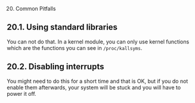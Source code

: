 20. Common Pitfalls

<a name="sec:using_stdlib"></a>

## 20.1. Using standard libraries

You can not do that. In a kernel module, you can only use kernel functions which are the functions you can see in `/proc/kallsyms`.

<a name="sec:disabling_interrupts"></a>

## 20.2. Disabling interrupts

You might need to do this for a short time and that is OK, but if you do not enable them afterwards, your system will be stuck and you will have to power it off.
